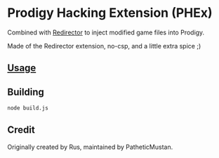 # Prodigy Hacking Extension (PHEx)

Combined with [Redirector](https://github.com/Prodigy-Hacking/Redirector) to inject modified game files into Prodigy.

Made of the Redirector extension, no-csp, and a little extra spice ;)

## [Usage](https://github.com/Prodigy-Hacking/ProdigyMathGameHacking/wiki/How-to-install-hacks)

## Building

```cmd
node build.js
```

## Credit

Originally created by Rus, maintained by PatheticMustan.
